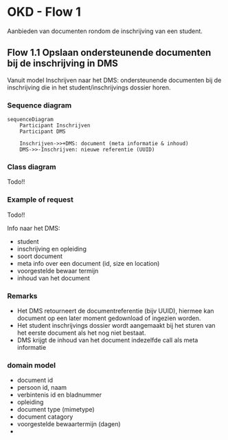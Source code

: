 # OKD - Flow 1
Aanbieden van documenten rondom de inschrijving van een student.

## Flow 1.1 Opslaan ondersteunende documenten bij de inschrijving in DMS
Vanuit model Inschrijven naar het DMS: ondersteunende documenten bij de inschrijving die in het student/inschrijvings dossier horen.

### Sequence diagram
```mermaid
sequenceDiagram
    Participant Inschrijven
    Participant DMS

    Inschrijven->>+DMS: document (meta informatie & inhoud)
    DMS->>-Inschrijven: nieuwe referentie (UUID)

```

### Class diagram 
Todo!!

### Example of request
Todo!!

Info naar het DMS:
- student
- inschrijving en opleiding
- soort document
- meta info over een document (id, size en location)
- voorgestelde bewaar termijn
- inhoud van het document


### Remarks
- Het DMS retourneert de documentreferentie (bijv UUID), hiermee kan document op een later moment gedownload of ingezien worden.
- Het student inschrijvings dossier wordt aangemaakt bij het sturen van het eerste document als het nog niet bestaat.
- DMS krijgt de inhoud van het document indezelfde call als meta informatie


### domain model
- document id
- persoon id, naam
- verbintenis id en bladnummer
- opleiding
- document type (mimetype)
- document catagory
- voorgestelde bewaartermijn (dagen)
- 
